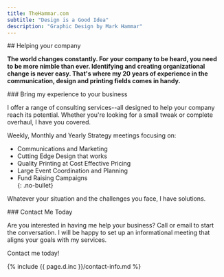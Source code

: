 ```yaml
---
title: TheHammar.com
subtitle: "Design is a Good Idea"
description: "Graphic Design by Mark Hammar"
---
```

<div class="row"> 
  <div class="small-12 column">
## Helping your company  

**The world changes constantly. For your company to be heard, you need to be more nimble than ever. Identifying and creating organizational change is never easy. That's where my 20 years of experience in the communication, design and printing fields comes in handy.**  

  </div>
</div>
<div class="row"> 
  <div class="small-12 medium-6 column">
### Bring my experience to your business  

I offer a range of consulting services--all designed to help your company reach its potential. Whether you're looking for a small tweak or complete overhaul, I have you covered.  

Weekly, Monthly and Yearly Strategy meetings focusing on:  

- Communications and Marketing  
- Cutting Edge Design that works  
- Quality Printing at Cost Effective Pricing  
- Large Event Coordination and Planning  
- Fund Raising Campaigns  
{: .no-bullet}

Whatever your situation and the challenges you face, I have solutions.  

  </div>
  <div class="small-12 medium-6 column">
### Contact Me Today

Are you interested in having me help your business? Call or email to start the conversation. I will be happy to set up an informational meeting that aligns your goals with my services.  

Contact me today!  

{% include {{ page.d.inc }}/contact-info.md %}

  </div>
</div>
